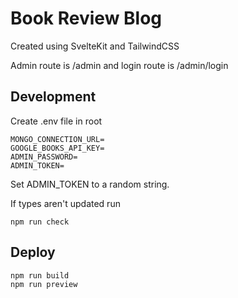 # Book Review Blog

Created using SvelteKit and TailwindCSS

Admin route is /admin and login route is /admin/login

## Development

Create .env file in root
```
MONGO_CONNECTION_URL=
GOOGLE_BOOKS_API_KEY=
ADMIN_PASSWORD=
ADMIN_TOKEN=
```

Set ADMIN_TOKEN to a random string.

If types aren't updated run
```
npm run check
```
## Deploy

```
npm run build
npm run preview
```

